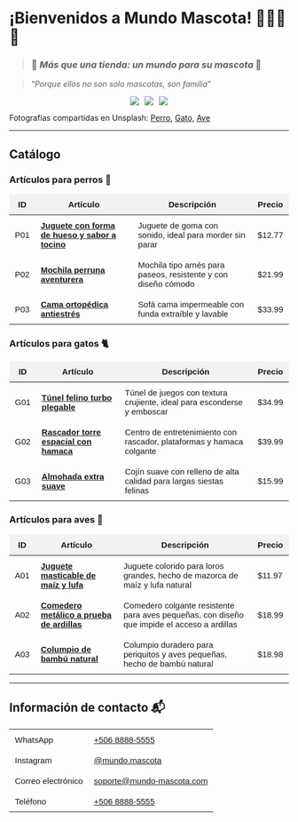 # ¡Bienvenidos a **Mundo Mascota**! 🐶🐱🐨🐇

> ### 🐾 *Más que una tienda: un mundo para su mascota* 🐾

> “*Porque ellos no son solo mascotas, son familia*”

<div style="display: flex; gap: 10px; justify-content: center; align-items: center;">
  <img src="https://images.unsplash.com/photo-1579649554660-463ed1d72831?q=80&w=1978&auto=format&fit=crop&ixlib=rb-4.0.3&ixid=M3wxMjA3fDB8MHxwaG90by1wYWdlfHx8fGVufDB8fHx8fA%3D%3D;">
  <img src="https://images.unsplash.com/photo-1514888286974-6c03e2ca1dba?q=80&w=2043&auto=format&fit=crop&ixlib=rb-4.0.3&ixid=M3wxMjA3fDB8MHxwaG90by1wYWdlfHx8fGVufDB8fHx8fA%3D%3D;">
  <img src="https://images.unsplash.com/photo-1503256207526-0d5d80fa2f47?q=80&w=1972&auto=format&fit=crop&ixlib=rb-4.0.3&ixid=M3wxMjA3fDB8MHxwaG90by1wYWdlfHx8fGVufDB8fHx8fA%3D%3D">
</div>

Fotografías compartidas en Unsplash: [Perro](https://unsplash.com/photos/a-close-up-of-a-dog-with-blue-eyes-_8sDchNZGK0), [Gato](https://unsplash.com/photos/a-close-up-of-a-cat-looking-at-the-camera-Hzu0-51klr4), [Ave](https://unsplash.com/photos/a-bird-with-a-nut-in-its-mouth-qZXMqoGIbCc)

---

## Catálogo

### Artículos para perros 🦴

<table style="
  border-collapse: collapse;
  width: 100%;
  font-family: sans-serif;
  font-size: 15px;
">
  <style>
    table td, table th {
      padding: 10px;
      border: 1px solid #ccc;
    }
    table thead {
      background-color: #f2f2f2;
    }
  </style>
  <thead>
    <tr>
      <th>ID</th>
      <th>Artículo</th>
      <th>Descripción</th>
      <th>Precio</th>
    </tr>
  </thead>
  <tbody>
    <tr>
      <td>P01</td>
      <td>
        <a href="https://www.amazon.com/dp/B00CPDWT2M" target="_blank">
          <strong>Juguete con forma de hueso y sabor a tocino</strong>
        </a>
      </td>
      <td>Juguete de goma con sonido, ideal para morder sin parar</td>
      <td>$12.77</td>
    </tr>
    <tr>
      <td>P02</td>
      <td>
        <a href="https://www.amazon.com/dp/B093GXKFT8" target="_blank">
          <strong>Mochila perruna aventurera</strong>
        </a>
      </td>
      <td>Mochila tipo arnés para paseos, resistente y con diseño cómodo</td>
      <td>$21.99</td>
    </tr>
    <tr>
      <td>P03</td>
      <td>
        <a href="https://www.amazon.com/dp/B089QXMQXK" target="_blank">
          <strong>Cama ortopédica antiestrés</strong>
        </a>
      </td>
      <td>Sofá cama impermeable con funda extraíble y lavable</td>
      <td>$33.99</td>
    </tr>
  </tbody>
</table>

### Artículos para gatos 🐈

<table style="
  border-collapse: collapse;
  width: 100%;
  font-family: sans-serif;
  font-size: 15px;
">
  <style>
    table td, table th {
      padding: 10px;
      border: 1px solid #ccc;
    }
    table thead {
      background-color: #f2f2f2;
    }
  </style>
  <thead>
    <tr>
      <th>ID</th>
      <th>Artículo</th>
      <th>Descripción</th>
      <th>Precio</th>
    </tr>
  </thead>
  <tbody>
    <tr>
      <td>G01</td>
      <td>
        <a href="https://www.amazon.com/dp/B0BGRG3XQ8" target="_blank">
          <strong>Túnel felino turbo plegable</strong>
        </a>
      </td>
      <td>
        Túnel de juegos con textura crujiente, ideal para esconderse y emboscar
      </td>
      <td>$34.99</td>
    </tr>
    <tr>
      <td>G02</td>
      <td>
        <a href="https://www.amazon.com/dp/B0BFDQKS4Z" target="_blank">
          <strong>Rascador torre espacial con hamaca</strong>
        </a>
      </td>
      <td>
        Centro de entretenimiento con rascador, plataformas y hamaca colgante
      </td>
      <td>$39.99</td>
    </tr>
    <tr>
      <td>G03</td>
      <td>
        <a href="https://www.amazon.com/dp/B0BHSWP8RD" target="_blank">
          <strong>Almohada extra suave</strong>
        </a>
      </td>
      <td>
        Cojín suave con relleno de alta calidad para largas siestas felinas
      </td>
      <td>$15.99</td>
    </tr>
  </tbody>
</table>

### Artículos para aves 🦜

<table style="
  border-collapse: collapse;
  width: 100%;
  font-family: sans-serif;
  font-size: 15px;
">
  <style>
    table td, table th {
      padding: 10px;
      border: 1px solid #ccc;
    }
    table thead {
      background-color: #f2f2f2;
    }
  </style>
  <thead>
    <tr>
      <th>ID</th>
      <th>Artículo</th>
      <th>Descripción</th>
      <th>Precio</th>
    </tr>
  </thead>
  <tbody>
    <tr>
      <td>A01</td>
      <td>
        <a href="https://www.amazon.com/dp/B0D5QZ6SS2" target="_blank">
          <strong>Juguete masticable de maíz y lufa</strong>
        </a>
      </td>
      <td>Juguete colorido para loros grandes, hecho de mazorca de maíz y lufa natural</td>
      <td>$11.97</td>
    </tr>
    <tr>
      <td>A02</td>
      <td>
        <a href="https://www.amazon.com/dp/B01MRZH23T" target="_blank">
          <strong>Comedero metálico a prueba de ardillas</strong>
        </a>
      </td>
      <td>Comedero colgante resistente para aves pequeñas, con diseño que impide el acceso a ardillas</td>
      <td>$18.99</td>
    </tr>
    <tr>
      <td>A03</td>
      <td>
        <a href="https://www.amazon.com/dp/B0DVWBGP6M" target="_blank">
          <strong>Columpio de bambú natural</strong>
        </a>
      </td>
      <td>Columpio duradero para periquitos y aves pequeñas, hecho de bambú natural</td>
      <td>$18.98</td>
    </tr>
  </tbody>
</table>

---

## Información de contacto 📬

<table style="
  border-collapse: collapse;
  width: 100%;
  font-family: sans-serif;
  font-size: 15px;
">
  <style>
    table td, table th {
      padding: 10px;
      border: 0px solid #ccc;
    }
  </style>
  <tbody>
    <tr>
      <td>WhatsApp</td>
      <td>
        <a href="https://wa.me/50688885555" target="_blank">
          +506 8888‑5555
        </a>
      </td>
    </tr>
    <tr>
      <td>Instagram</td>
      <td>
        <a href="https://instagram.com/mundo.mascota" target="_blank">
          @mundo.mascota
        </a>
      </td>
    </tr>
    <tr>
      <td>Correo electrónico</td>
      <td>
        <a href="mailto:soporte@mundo-mascota.com">
          soporte@mundo-mascota.com
        </a>
      </td>
    </tr>
    <tr>
      <td>Teléfono</td>
      <td>
        <a href="tel:+50688885555">
          +506 8888‑5555
        </a>
      </td>
    </tr>
  </tbody>
</table>
